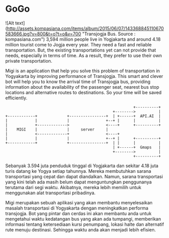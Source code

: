 # GoGo

![Alt text] (http://assets.kompasiana.com/items/album/2015/06/07/143368845110670583666.jpg?v=800&t=o?t=o&v=700 "Transjogja Bus. Source : kompasiana.com")
3,594 million people live in Yogjakarta and around 4.18 million  tourist come to Jogja every year. They need a fast and reliable transportation. But, the existing transportations yet can not provide that needs, especially in terms of time. As a result, they prefer to use their own private transportation.

Migi is an application that help you solve this problem of transportation in Yogyakarta by improving performance of Transjogja. This smart and clever bot will help you to know the arrival time of Transjogja bus, providing information about the availability of the passenger seat, nearest bus stop locations and alternative routes to destinations. So your time will be saved efficiently.
```
                                                        +----------+
                                               +-------->          |
+------------+             +----------------+  | +------+  API.AI  |
|            |             |                +--+ |      |          |
|            +------------->                <----+      +----------+
|    MIGI    |             |     server     |
|            <-------------+                <----+
|            |             |                +--+ |      +----------+
+------------+             +----------------+  | |      |          |
                                               | +------+  Gmaps   |
                                               +-------->          |
                                                        +----------+

```
Sebanyak 3.594 juta penduduk tinggal di Yogjakarta dan sekitar 4.18 juta turis datang ke Yogya setiap tahunnya. Mereka membutuhkan sarana transportasi yang cepat dan dapat diandalkan. Namun, sarana transportasi yang kini telah ada masih belum dapat menguntungkan penggunanya terutama dari segi waktu. Akibatnya, mereka lebih memilih untuk menggunakan alat transportasi pribadinya.

Migi merupakan sebuah aplikasi yang akan membantu menyelesaikan masalah transportasi di Yogyakarta dengan meningkatkan performa transjogja. Bot yang pintar dan cerdas ini akan membantu anda untuk mengetahui waktu kedatangan bus yang akan ada tumpangi, memberikan informasi tentang ketersediaan kursi penumpang, lokasi halte dan alternatif rute menuju destinasi. Sehingga waktu anda akan menjadi lebih efisien.  
